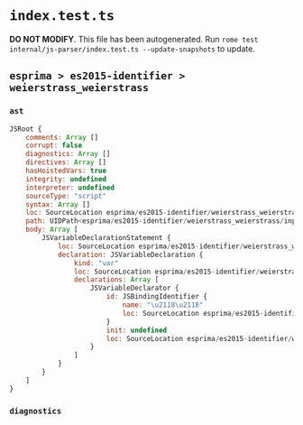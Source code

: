 # `index.test.ts`

**DO NOT MODIFY**. This file has been autogenerated. Run `rome test internal/js-parser/index.test.ts --update-snapshots` to update.

## `esprima > es2015-identifier > weierstrass_weierstrass`

### `ast`

```javascript
JSRoot {
	comments: Array []
	corrupt: false
	diagnostics: Array []
	directives: Array []
	hasHoistedVars: true
	integrity: undefined
	interpreter: undefined
	sourceType: "script"
	syntax: Array []
	loc: SourceLocation esprima/es2015-identifier/weierstrass_weierstrass/input.js 1:0-2:0
	path: UIDPath<esprima/es2015-identifier/weierstrass_weierstrass/input.js>
	body: Array [
		JSVariableDeclarationStatement {
			loc: SourceLocation esprima/es2015-identifier/weierstrass_weierstrass/input.js 1:0-1:11
			declaration: JSVariableDeclaration {
				kind: "var"
				loc: SourceLocation esprima/es2015-identifier/weierstrass_weierstrass/input.js 1:0-1:11
				declarations: Array [
					JSVariableDeclarator {
						id: JSBindingIdentifier {
							name: "\u2118\u2118"
							loc: SourceLocation esprima/es2015-identifier/weierstrass_weierstrass/input.js 1:4-1:11 (\u2118\u2118)
						}
						init: undefined
						loc: SourceLocation esprima/es2015-identifier/weierstrass_weierstrass/input.js 1:4-1:11
					}
				]
			}
		}
	]
}
```

### `diagnostics`

```

```
